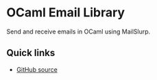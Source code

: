 # OCaml Email Library
Send and receive emails in OCaml using MailSlurp.

## Quick links
- [GitHub source](https://github.com/mailslurp/mailslurp-client-ocaml)